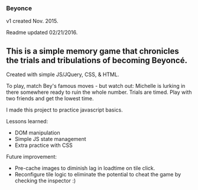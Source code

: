 ### Beyonce
v1 created Nov. 2015.

Readme updated 02/21/2016.

## This is a simple memory game that chronicles the trials and tribulations of becoming Beyoncé.  

Created with simple JS/JQuery, CSS, & HTML.

To play, match Bey's famous moves - but watch out: Michelle is lurking in there somewhere ready to ruin the whole number.  Trials are timed.  Play with two friends and get the lowest time.

I made this project to practice javascript basics.

Lessons learned:
- DOM manipulation
- Simple JS state management
- Extra practice with CSS

Future improvement:
- Pre-cache images to diminish lag in loadtime on tile click.
- Reconfigure tile logic to eliminate the potential to cheat the game by checking the inspector :)
